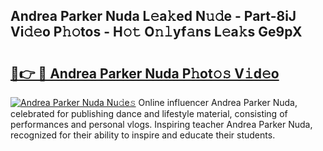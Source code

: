 ## Andrea Parker Nuda L𝚎a𝚔ed N𝚞𝚍e - Part-8iJ Vi𝚍𝚎o P𝚑𝚘tos - H𝚘𝚝 O𝚗𝚕yf𝚊ns L𝚎a𝚔s Ge9pX

# <h2><a href="http://kf5f3fk.oniu.top/?m=Andrea+Parker+Nuda">🔗👉 🔴 Andrea Parker Nuda P𝚑ot𝚘𝚜 V𝚒d𝚎o</a></h2>

[![Andrea Parker Nuda Nu𝚍e𝚜](https://i.imgur.com/0qMVB7G.gif)](http://kf5f3fk.oniu.top/?m=Andrea+Parker+Nuda)
Online influencer Andrea Parker Nuda, celebrated for publishing dance and lifestyle material, consisting of performances and personal vlogs. Inspiring teacher Andrea Parker Nuda, recognized for their ability to inspire and educate their students.  
